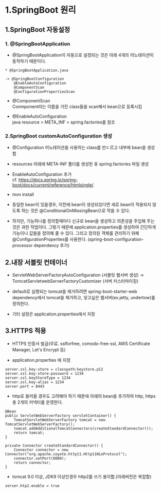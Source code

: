 # 1.SpringBoot 원리

## 1.SpringBoot 자동설정

### 1. @SpringBootApplication

- @SpringBootApplication이 자동으로 설정되는 것은 아래 4개의 어노테이션이 동작하기 때문이다.

```code
* @SpringBootApplication.java

-> @SpringBootConfiguration
    @EnableAutoConfiguration
    @ComponentScan
    @ConfigurationPropertiesScan
```

- @ComponentScan  
Conmponent라는 이름을 가진 class들을 scan해서 bean으로 등록시킴

- @EnableAutoConfiguration  
java resource > META_INF > spring.factories를 참조

### 2.SpringBoot customAutoConfiguration 생성

- @Configuration 어노테이션을 사용하는 class를 만ㄷ르고 내부에 bean을 생성함

- resources 아래에 META-INF 폴더를 생성헌 휴 spring.factories 파일 생성

- EnableAutoConfiguration 추가  
cf. <https://docs.spring.io/spring-boot/docs/current/reference/htmlsingle/>

- mvn install

- 동일한 bean이 있을경우, 이전에 bean이 생성되있다면 새로 bean이 적용되지 않도록 하는 것은 @ConditionalOnMissingBean으로 막을 수 있다.

- 하지만, 기능하나를 정의할때마다 신규로 bean을 생성하고 의존성을 주입해 주는것은 과한 작업이다. 그렇기 때문에 application.properties를 생성하여 간단하게 기능이나 값들을 정의해 줄 수 있다.
 그리고 정의된 객체를 관리하기 위해 @ConfigurationProperties를 사용한다. (spring-boot-configuration-processor dependency 추가)

 ## 2.내장 서블릿 컨테이너

 - ServletWebServerFactoryAutoConfiguration (서블릿 웹서버 생성)
  -> TomcatServletwebServerFactoryCustomizer (서버 커스터마이징)

 - default로 실행되는 tomcat을 제거하려면 spring-boot-starter-web dependency에서 tomcat을 제거하고, 넣고싶은 웹서버(ex.jetty, undertow)를 정의한다.  

 - 기타 설정은 application.properties에서 지정

## 3.HTTPS 적용

- HTTPS 인증서 발급(무료. sslforfree, comodo-free-ssl, AWS Certificate Manager, Let's Encrypt 등)

- application.properties 에 지정

 ```code
server.ssl.key-store = classpath:keystore.p12
server.ssl.key-store-password = 1234
server.ssl.keyStoreType = 1234
server.ssl.key-alias = 1234
server.port = 8443
 ```

- http로 들어올 경우도 고려해야 하기 때문에 아래의 bean을 추가하여 http, https 총 2개의 커넥터를 운영한다.

```code
@Bean
public ServletWebServerFactory servletContainer() {
    TomcatServletWebServerFactory tomcat = new TomcatServletWebServerFactory();
    tomcat.addAdditionalTomcatConnectors(createStandardConnector());
    return tomcat;
}

private Connector createStandardConnector() {
    Connector connector = new Connector("org.apache.coyote.http11.Http11NioProtocol");
    connector.setPort(8080);
    return connector;
}
```

- tomcat 9.0 이상, JDK9 이상인경우 http2를 쓰기 용이함.(아래버전은 복잡함)

```code
server.htp2.enable = true
```
